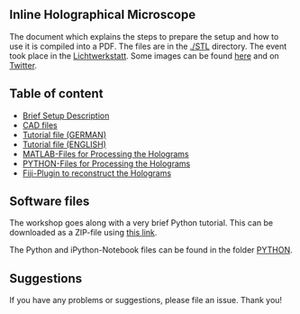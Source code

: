 ## Inline Holographical Microscope 

The document which explains the steps to prepare the setup and how to use it is compiled into a PDF. The files are in the [./STL](./CAD/INLINE_HOLOGRAM) directory. The event took place in the [Lichtwerkstatt](https://lichtwerkstatt-jena.de/). Some images can be found [here](https://www.asp.uni-jena.de/aspmedia/EventsGlobalDocuments/Lichtwerkstatt%20Jena%20%E2%80%93%20Workshop%20Programm%20WS%2018-p-20007520.pdf) and on [Twitter](https://twitter.com/LichtwerkstattJ/status/1055530567821877248).

## Table of content 
- [Brief Setup Description](../../CAD/INLINE_HOLOGRAM/Readme.md)
- [CAD files](../../CAD/INLINE_HOLOGRAM/STL)
- [Tutorial file (GERMAN)](WORKSHOP.pdf)
- [Tutorial file (ENGLISH)](WORKSHOP_english.pdf)
- [MATLAB-Files for Processing the Holograms](./MATLAB)
- [PYTHON-Files for Processing the Holograms](./PYTHON)
- [Fiji-Plugin to reconstruct the Holograms](./FIJI)

## Software files 
The workshop goes along with a very brief Python tutorial. This can be downloaded as a ZIP-file using [this link](./PYTHON/PYTHON.zip). 

The Python and iPython-Notebook files can be found in the folder [PYTHON](./PYTHON).

## Suggestions
If you have any problems or suggestions, please file an issue. Thank you! 
